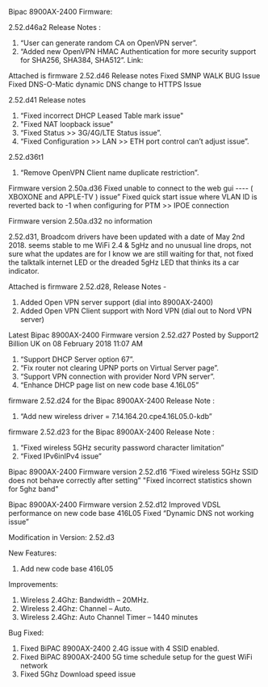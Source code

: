 Bipac 8900AX-2400 Firmware:

2.52.d46a2
Release Notes :
1. “User can generate random CA on OpenVPN server”.
2. “Added new OpenVPN HMAC Authentication for more security support for SHA256, SHA384, SHA512”.
Link: 

Attached is firmware 2.52.d46
Release notes
Fixed SMNP WALK BUG Issue
Fixed DNS-O-Matic dynamic DNS change to HTTPS Issue


2.52.d41 Release notes
1. “Fixed incorrect DHCP Leased Table mark issue"
2. "Fixed NAT loopback issue"
3. “Fixed Status >> 3G/4G/LTE Status issue”.
4. “Fixed Configuration >> LAN >> ETH port control can’t adjust issue”.

2.52.d36t1
1. “Remove OpenVPN Client name duplicate restriction”.

Firmware version 2.50a.d36
Fixed unable to connect to the web gui  ---- ( XBOXONE  and  APPLE-TV )  issue”
Fixed quick start issue where VLAN ID is reverted back to -1 when configuring for PTM >> IPOE connection

Firmware version 2.50a.d32
no information

2.52.d31,
Broadcom drivers have been updated with a date of May 2nd 2018.
seems stable to me WiFi 2.4 & 5gHz and no unusual line drops, not sure what the updates are for I know we are still waiting for that, not fixed the talktalk internet LED or the dreaded 5gHz LED that thinks its a car indicator.


Attached is firmware 2.52.d28,
Release Notes -
1. Added Open VPN server support (dial into 8900AX-2400)
2. Added Open VPN Client support with Nord VPN (dial out to Nord VPN server)

Latest Bipac 8900AX-2400 Firmware version 2.52.d27
Posted by Support2 Billion UK on 08 February 2018 11:07 AM
1. “Support DHCP Server option 67”.
2. “Fix router not clearing UPNP ports on Virtual Server page”.
3. “Support VPN connection with provider Nord VPN server”.
4. “Enhance DHCP page list on new code base 4.16L05”

firmware 2.52.d24 for the Bipac 8900AX-2400
Release Note :
1. “Add new wireless driver = 7.14.164.20.cpe4.16L05.0-kdb”

firmware 2.52.d23 for the Bipac 8900AX-2400
Release Note :
1. “Fixed wireless 5GHz security password character limitation”
2. “Fixed IPv6inIPv4 issue”

Bipac 8900AX-2400 Firmware version 2.52.d16
“Fixed wireless 5GHz SSID does not behave correctly after setting”
"Fixed incorrect statistics shown for 5ghz band"

Bipac 8900AX-2400 Firmware version 2.52.d12
Improved VDSL performance on new code base 416L05
Fixed “Dynamic DNS not working issue”


Modification in Version: 2.52.d3  

New Features:
1. Add new code base 416L05

Improvements:
1. Wireless 2.4Ghz: Bandwidth – 20MHz.
2. Wireless 2.4Ghz: Channel – Auto.
3. Wireless 2.4Ghz: Auto Channel Timer – 1440 minutes

Bug Fixed:
1. Fixed BiPAC 8900AX-2400 2.4G issue with 4 SSID enabled.
2. Fixed BiPAC 8900AX-2400 5G time schedule setup for the guest WiFi network
3. Fixed 5Ghz Download speed issue
